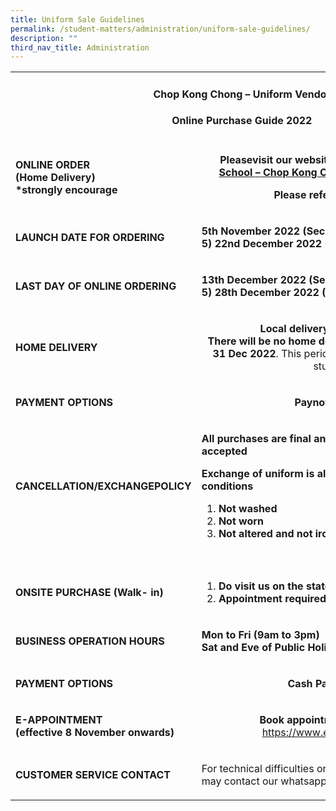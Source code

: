 ```yaml
---
title: Uniform Sale Guidelines
permalink: /student-matters/administration/uniform-sale-guidelines/
description: ""
third_nav_title: Administration
---
```

<table>
<tbody>
<tr>
<td colspan="2" width="698">
<h4 style="text-align: center;"><strong>Chop Kong Chong &ndash; Uniform Vendor</strong></h4>
<h4 style="text-align: center;"><strong>Online Purchase Guide&nbsp;2022</strong></h4>
</td>
</tr>
<tr>
<td width="238">
<p><strong>ONLINE&nbsp;ORDER<br /></strong><strong>(Home Delivery)<br /></strong><strong>*</strong><strong>strongly&nbsp;encourage</strong></p>
</td>
<td width="460">
<p style="text-align: center;"><strong>Please</strong><strong>visit&nbsp;our&nbsp;website&nbsp;-&nbsp;</strong><a href="https://www.euniforms.com.sg/shop/product-category/secondary-schools/nlss/"><strong>Northland Secondary School&nbsp;</strong><strong>&ndash;</strong><strong>&nbsp;Chop Kong Chong (euniforms.com.sg)</strong></a></p>
<p style="text-align: center;"><strong>Please refer to size chart</strong></p>
</td>
</tr>
<tr>
<td width="238">
<p><strong>LAUNCH&nbsp;DATE&nbsp;FOR&nbsp;ORDERING</strong></p>
</td>
<td width="460">
<p><strong>5th November 2022 (Secondary) (Sec 2 - 5)&nbsp;22nd&nbsp;December 2022&nbsp;(&nbsp;Secondary 1&nbsp;ONLY)</strong></p>
</td>
</tr>
<tr>
<td width="238">
<p><strong>LAST&nbsp;DAY&nbsp;OF&nbsp;ONLINE&nbsp;ORDERING</strong></p>
</td>
<td width="460">
<p><strong>13th December 2022 (Secondary ) (Sec 2 - 5)&nbsp;28th&nbsp;December&nbsp;2022&nbsp;(Secondary&nbsp;1&nbsp;ONLY)</strong></p>
</td>
</tr>
<tr>
<td width="238">
<p><strong>HOME&nbsp;DELIVERY</strong></p>
</td>
<td width="460">
<p style="text-align: center;"><strong>Local&nbsp;delivery&nbsp;charge&nbsp;of&nbsp;$7.00<br /></strong><strong>There will be no home delivery from 21 Dec 2022 to 31 Dec 2022</strong>. This period is reserved for new Sec 1 students.</p>
</td>
</tr>
<tr>
<td width="238">
<p><strong>PAYMENT&nbsp;OPTIONS</strong></p>
</td>
<td width="460">
<p style="text-align: center;"><strong>Paynow / Paylah</strong></p>
</td>
</tr>
<tr>
<td width="238">
<p><strong>CANCELLATION/EXCHANGE</strong><strong>POLICY</strong></p>
</td>
<td width="460">
<p><strong> All purchases are final and no cancellation will be accepted</strong></p>
<p><strong>Exchange of uniform is allowable on the following conditions</strong></p>
<ol>
<li><strong>Not washed</strong></li>
<li><strong>Not worn</strong></li>
<li><strong>Not altered and not ironed</strong></li>
</ol>
</td>
</tr>
<tr>
<td colspan="2" width="698">&nbsp;</td>
</tr>
<tr>
<td width="238">
<p><strong>ONSITE&nbsp;PURCHASE&nbsp;(Walk- in)</strong></p>
</td>
<td width="460">
<ol>
<li><strong>Do&nbsp;visit&nbsp;us&nbsp;on&nbsp;the&nbsp;stated&nbsp;dates&nbsp;listed&nbsp;in&nbsp;the&nbsp;booklist</strong></li>
<li><strong>Appointment&nbsp;required</strong><strong>for onsite&nbsp;purchase</strong></li>
</ol>
</td>
</tr>
<tr>
<td width="238">
<p><strong>BUSINESS&nbsp;OPERATION&nbsp;HOURS</strong></p>
</td>
<td width="460">
<p><strong>Mon to Fri (9am to 3pm)<br /></strong><strong>Sat and Eve of&nbsp;Public&nbsp;Holiday&nbsp;(9am&nbsp;to&nbsp;12noon)</strong></p>
</td>
</tr>
<tr>
<td width="238">
<p><strong>PAYMENT&nbsp;OPTIONS</strong></p>
</td>
<td width="460">
<p style="text-align: center;"><strong>Cash Payment only</strong></p>
</td>
</tr>
<tr>
<td width="238">
<p><strong>E-APPOINTMENT<br /></strong><strong>(effective&nbsp;8&nbsp;November onwards)</strong></p>
</td>
<td width="460">
<p style="text-align: center;"><strong>Book appointment through link<br /></strong><a href="https://www.euniforms.com.sg/">https://www.euniforms.com.sg</a></p>
</td>
</tr>
<tr>
<td width="238">
<p><strong>CUSTOMER&nbsp;SERVICE&nbsp;CONTACT</strong></p>
</td>
<td width="460">
<p>For technical difficulties or require clarifications, you may contact our whatsapp 90772932. 11.30am to 8pm.</p>
</td>
</tr>
</tbody>
</table>